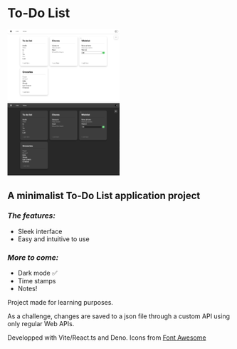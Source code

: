 # To-Do List

<img src='public/demo-light.png' alt='To-do List app demo image' width=50%/> <img src='public/demo-night.png' alt='To-do List app demo image' width=50%/>

## A minimalist To-Do List application project

### _The features:_

- Sleek interface
- Easy and intuitive to use

### _More to come:_

- Dark mode ✅
- Time stamps
- Notes!

Project made for learning purposes.

As a challenge, changes are saved to a json file through a custom API using only regular Web APIs.

Developped with Vite/React.ts and Deno.
Icons from [Font Awesome](https://fontawesome.com/)
